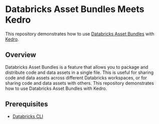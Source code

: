 # Databricks Asset Bundles Meets Kedro

This repository demonstrates how to use [Databricks Asset Bundles](https://docs.databricks.com/en/dev-tools/bundles/index.html) with [Kedro](https://www.kedro.org).

## Overview

Databricks Asset Bundles is a feature that allows you to package and distribute code and data assets in a single file. This is useful for sharing code and data assets across different Databricks workspaces, or for sharing code and data assets with others. This repository demonstrates how to use Databricks Asset Bundles with Kedro.

## Prerequisites

- [Databricks CLI](https://docs.databricks.com/dev-tools/cli/index.html)
